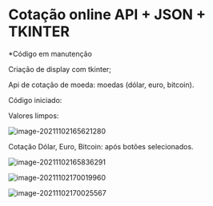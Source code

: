 # Cotação online API + JSON + TKINTER

*Código em manutenção

Criação de display com tkinter;

Api de cotação de moeda: moedas (dólar, euro, bitcoin).





Código iniciado:

Valores limpos:

![image-20211102165621280](C:\Users\fkcom\AppData\Roaming\Typora\typora-user-images\image-20211102165621280.png)









Cotação Dólar, Euro, Bitcoin: após botões selecionados.

![image-20211102165836291](C:\Users\fkcom\AppData\Roaming\Typora\typora-user-images\image-20211102165836291.png)





![image-20211102170019960](C:\Users\fkcom\AppData\Roaming\Typora\typora-user-images\image-20211102170019960.png)



![image-20211102170025567](C:\Users\fkcom\AppData\Roaming\Typora\typora-user-images\image-20211102170025567.png)